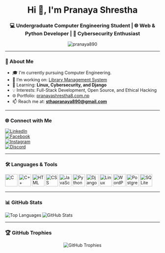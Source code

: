 <h1 align="center">Hi 👋, I'm Pranaya Shrestha</h1>
<h3 align="center">💻 Undergraduate Computer Engineering Student | 🌐 Web & Python Developer | 🔐 Cybersecurity Enthusiast</h3>

<p align="center">
  <img src="https://komarev.com/ghpvc/?username=pranaya890&label=Profile%20views&color=0e75b6&style=flat" alt="pranaya890" />
</p>

---

### 🚀 About Me

- 🎓 I'm currently pursuing Computer Engineering.
- 🔭 I’m working on: [Library Management System](https://github.com/pranaya890/library_management)
- 🌱 Learning: **Linux, Cybersecurity, and Django**
- 💡 Interests: Full-Stack Development, Open Source, and Ethical Hacking
- 🌐 Portfolio: [pranayashrestha8.com.np](https://www.pranayashrestha8.com.np/)
- 📫 Reach me at: **sthapranaya890@gmail.com**

---

### 🌐 Connect with Me

[![LinkedIn](https://img.shields.io/badge/LinkedIn-blue?logo=linkedin&style=for-the-badge)](https://www.linkedin.com/in/pranaya-shrestha-8296aa194/)  
[![Facebook](https://img.shields.io/badge/Facebook-1877F2?logo=facebook&style=for-the-badge)](https://www.facebook.com/pranaya.shrestha.568)  
[![Instagram](https://img.shields.io/badge/Instagram-E4405F?logo=instagram&style=for-the-badge)](https://www.instagram.com/sthapranaya/)  
[![Discord](https://img.shields.io/badge/Discord-5865F2?logo=discord&style=for-the-badge)](https://discord.gg/cininata)

---

### 🛠️ Languages & Tools

<p align="left">
  <img src="https://cdn.jsdelivr.net/gh/devicons/devicon/icons/c/c-original.svg" width="40" alt="C"/>
  <img src="https://cdn.jsdelivr.net/gh/devicons/devicon/icons/cplusplus/cplusplus-original.svg" width="40" alt="C++"/>
  <img src="https://cdn.jsdelivr.net/gh/devicons/devicon/icons/html5/html5-original.svg" width="40" alt="HTML"/>
  <img src="https://cdn.jsdelivr.net/gh/devicons/devicon/icons/css3/css3-original.svg" width="40" alt="CSS"/>
  <img src="https://cdn.jsdelivr.net/gh/devicons/devicon/icons/javascript/javascript-original.svg" width="40" alt="JavaScript"/>
  <img src="https://cdn.jsdelivr.net/gh/devicons/devicon/icons/python/python-original.svg" width="40" alt="Python"/>
  <img src="https://cdn.jsdelivr.net/gh/devicons/devicon/icons/django/django-plain.svg" width="40" alt="Django"/>
  <img src="https://cdn.jsdelivr.net/gh/devicons/devicon/icons/linux/linux-original.svg" width="40" alt="Linux"/>
  <img src="https://cdn.jsdelivr.net/gh/devicons/devicon/icons/wordpress/wordpress-plain.svg" width="40" alt="WordPress"/>
  <img src="https://cdn.jsdelivr.net/gh/devicons/devicon/icons/postgresql/postgresql-original.svg" width="40" alt="PostgreSQL"/>
  <img src="https://cdn.jsdelivr.net/gh/devicons/devicon/icons/sqlite/sqlite-original.svg" width="40" alt="SQLite"/>
</p>

---

### 📊 GitHub Stats

<p>
  <img align="left" src="https://github-readme-stats.vercel.app/api/top-langs?username=pranaya890&show_icons=true&locale=en&layout=compact" alt="Top Languages" />
</p>

<p>
  <img align="center" src="https://github-readme-stats.vercel.app/api?username=pranaya890&show_icons=true&locale=en" alt="GitHub Stats" />
</p>

---

### 🏆 GitHub Trophies

<p align="center">
  <img src="https://github-profile-trophy.vercel.app/?username=pranaya890&theme=onestar&no-frame=true&row=1" alt="GitHub Trophies"/>
</p>
